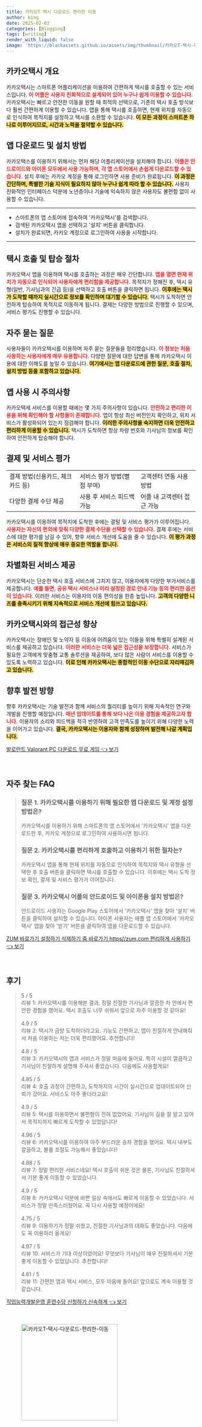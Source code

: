 ```yaml
---
title: 카카오T 택시 다운로드 편리한 이동
author: bing
date: 2025-02-03
categories: [Blogging]
tags: [writing]
render_with_liquid: false
image: 'https://blackassets.github.io/assets/img/thumbnail/카카오T-택시-다운로드-편리한-이동.webp'
---
```



<h2 id='카카오택시 개요'>카카오택시 개요</h2>

<p>카카오택시는 스마트폰 어플리케이션을 이용하여 간편하게 택시를 호출할 수 있는 서비스입니다. <b><span style="color: #ee2323;">이 어플은 사용자 친화적으로 설계되어 있어 누구나 쉽게 이용할 수 있습니다.</span></b> 카카오택시는 빠르고 안전한 이동을 원할 때 최적의 선택으로, 기존의 택시 호출 방식보다 훨씬 간편하게 이용할 수 있습니다. 앱을 통해 택시를 호출하면, 현재 위치를 자동으로 인식하여 목적지를 설정하고 택시를 소환할 수 있습니다. <b><span style="background-color: #ffe066;">이 모든 과정이 스마트폰 하나로 이루어지므로, 시간과 노력을 절약할 수 있습니다.</span></b></p>

<h2 id='앱 다운로드 및 설치 방법'>앱 다운로드 및 설치 방법</h2>

<p>카카오택스를 이용하기 위해서는 먼저 해당 어플리케이션을 설치해야 합니다. <b><span style="color: #ee2323;">어플은 안드로이드와 아이폰 모두에서 사용 가능하며, 각 앱 스토어에서 손쉽게 다운로드할 수 있습니다.</span></b> 설치 후에는 카카오 계정을 통해 로그인하면 사용 준비가 완료됩니다. <b><span style="background-color: #ffe066;">이 과정은 간단하며, 특별한 기술 지식이 필요하지 않아 누구나 쉽게 따라 할 수 있습니다.</span></b> 사용자 친화적인 인터페이스 덕분에 노년층이나 기술에 익숙하지 않은 사용자도 불편함 없이 사용할 수 있습니다.</p>

<hr />

<ul>
    <li>스마트폰의 앱 스토어에 접속하여 '카카오택시'를 검색합니다.</li>
    <li>검색된 카카오택시 앱을 선택하고 '설치' 버튼을 클릭합니다.</li>
    <li>설치가 완료되면, 카카오 계정으로 로그인하여 사용을 시작합니다.</li>
</ul>

<hr />

<h2 id='택시 호출 및 탑승 절차'>택시 호출 및 탑승 절차</h2>

<p>카카오택시 앱을 이용하여 택시를 호출하는 과정은 매우 간단합니다. <b><span style="color: #ee2323;">앱을 열면 현재 위치가 자동으로 인식되어 사용자에게 편리함을 제공합니다.</span></b> 목적지가 정해진 후, 택시 유형(일반, 기사님과의 긴급 등)을 선택하고 호출 버튼을 클릭하면 됩니다. <b><span style="background-color: #ffe066;">이후에는 택시가 도착할 때까지 실시간으로 정보를 확인하며 대기할 수 있습니다.</span></b> 택시가 도착하면 안전하게 탑승하여 목적지로 이동하게 됩니다. 결제는 다양한 방법으로 진행할 수 있으며, 서비스 평가도 진행할 수 있습니다.</p>

<h2 id='자주 묻는 질문'>자주 묻는 질문</h2>

<p>사용자들이 카카오택시를 이용하며 자주 묻는 질문들을 정리했습니다. <b><span style="color: #ee2323;">이 정보는 처음 사용하는 사용자에게 매우 유용합니다.</span></b> 다양한 질문에 대한 답변을 통해 카카오택시 이용에 대한 이해도를 높일 수 있습니다. <b><span style="background-color: #ffe066;">여기에서는 앱 다운로드에 관한 질문, 호출 절차, 설치 방법 등을 포함하고 있습니다.</span></b></p>

<h2 id='앱 사용 시 주의사항'>앱 사용 시 주의사항</h2>

<p>카카오택세 서비스를 이용할 때에는 몇 가지 주의사항이 있습니다. <b><span style="color: #ee2323;">안전하고 편리한 이용을 위해 확인해야 할 사항들이 존재합니다.</span></b> 앱이 항상 최신 버전인지 확인하고, 위치 서비스가 활성화되어 있는지 점검해야 합니다. <b><span style="background-color: #ffe066;">이러한 주의사항을 숙지하면 더욱 안전하고 편리하게 이용할 수 있습니다.</span></b> 택시가 도착하면 항상 차량 번호와 기사님의 정보를 확인하여 안전하게 탑승해야 합니다.</p>

<h2 id='결제 및 서비스 평가'>결제 및 서비스 평가</h2>

<table>
    <tr>
        <td>결제 방법(신용카드, 체크카드 등)</td>
        <td>서비스 평가 방법(별점 부여)</td>
        <td>고객센터 연동 사용 방법</td>
    </tr>
    <tr>
        <td>다양한 결제 수단 제공</td>
        <td>사용 후 서비스 피드백 가능</td>
        <td>어플 내 고객센터 접근 가능</td>
    </tr>
</table>

<p>카카오택시를 이용하여 목적지에 도착한 후에는 결털 및 서비스 평가가 이루어집니다. <b><span style="color: #ee2323;">사용자는 자신의 편의에 맞춰 다양한 결제 수단을 선택할 수 있습니다.</span></b> 결제 후에는 서비스에 대한 평가를 남길 수 있어, 향후 서비스 개선에 도움을 줄 수 있습니다. <b><span style="background-color: #ffe066;">이 평가 과정은 서비스의 질적 향상에 매우 중요한 역할을 합니다.</span></b></p>

<h2 id='차별화된 서비스 제공'>차별화된 서비스 제공</h2>

<p>카카오택시는 단순한 택시 호출 서비스에 그치지 않고, 이용자에게 다양한 부가서비스를 제공합니다. <b><span style="color: #ee2323;">예를 들면, 공유 택시 서비스나 미리 설정된 경로 안내 기능 등의 편리한 옵션이 있습니다.</span></b> 이러한 서비스는 이용자의 이동 편의성을 한층 높입니다. <b><span style="background-color: #ffe066;">고객의 다양한 니즈를 충족시키기 위해 지속적으로 서비스 개선에 힘쓰고 있습니다.</span></b></p>

<h2 id='카카오택시와의 접근성 향상'>카카오택시와의 접근성 향상</h2>

<p>카카오택시는 장애인 및 노약자 등 이동에 어려움이 있는 이들을 위해 특별히 설계된 서비스를 제공하고 있습니다. <b><span style="color: #ee2323;">이러한 서비스는 더욱 넓은 접근성을 보장합니다.</span></b> 서비스가 필요한 고객에게 맞춤형 교통 솔루션을 제공하여, 보다 많은 사람이 서비스를 이용할 수 있도록 노력하고 있습니다. <b><span style="background-color: #ffe066;">이로 인해 카카오택시는 종합적인 이동 수단으로 자리매김하고 있습니다.</span></b></p>

<h2 id='향후 발전 방향'>향후 발전 방향</h2>

<p>향후 카카오택시는 기술 발전과 함께 서비스의 퀄리티를 높이기 위해 지속적인 연구와 개발을 진행할 예정입니다. <b><span style="color: #ee2323;">매년 업데이트를 통해 보다 나은 이용 경험을 제공하고자 합니다.</span></b> 이용자의 소리와 피드백을 적극 반영하여 고객 만족도를 높이기 위해 다양한 노력을 이어가고 있습니다. <b><span style="background-color: #ffe066;">결국, 카카오택시는 이용자와 함께 성장하며 발전해 나갈 계획입니다.</span></b></p>


<p><a class="click-button" title="발로란트 Valorant PC 다운로드 무료 게임" href="https://blackassets.github.io/posts/%EB%B0%9C%EB%A1%9C%EB%9E%80%ED%8A%B8-Valorant-PC-%EB%8B%A4%EC%9A%B4%EB%A1%9C%EB%93%9C-%EB%AC%B4%EB%A3%8C-%EA%B2%8C%EC%9E%84/" rel="dofollow">발로란트 Valorant PC 다운로드 무료 게임 👈 보기</a></p><br>
<h2 id='자주_찾는_FAQ'>자주 찾는 FAQ</h2>
<div itemscope="" itemtype="https://schema.org/FAQPage"> 
<blockquote> 
<div itemscope="" itemprop="mainEntity" itemtype="https://schema.org/Question"> 
<h3 itemprop="name">질문 1. 카카오택시를 이용하기 위해 필요한 앱 다운로드 및 계정 설정 방법은?</h3> 
<div itemscope="" itemprop="acceptedAnswer" itemtype="https://schema.org/Answer"> 
<span itemprop="text"> 
<p>카카오택시를 이용하기 위해 스마트폰의 앱 스토어에서 '카카오택시' 앱을 다운로드한 후, 카카오 계정으로 로그인하여 사용하시면 됩니다.</p> 
</span> 
</div> 
</div> 

<div itemscope="" itemprop="mainEntity" itemtype="https://schema.org/Question"> 
<h3 itemprop="name">질문 2. 카카오택시를 편리하게 호출하고 이용하기 위한 절차는?</h3> 
<div itemscope="" itemprop="acceptedAnswer" itemtype="https://schema.org/Answer"> 
<span itemprop="text"> 
<p>카카오택시 앱을 통해 현재 위치를 자동으로 인식하여 목적지와 택시 유형을 선택한 후 호출 버튼을 클릭하면 택시를 호출할 수 있습니다. 이후에는 택시 도착 정보 확인, 결제 및 서비스 평가가 이어집니다.</p> 
</span> 
</div> 
</div> 

<div itemscope="" itemprop="mainEntity" itemtype="https://schema.org/Question"> 
<h3 itemprop="name">질문 3. 카카오택시 어플의 안드로이드 및 아이폰용 설치 방법은?</h3> 
<div itemscope="" itemprop="acceptedAnswer" itemtype="https://schema.org/Answer"> 
<span itemprop="text"> 
<p>안드로이드 사용자는 Google Play 스토어에서 '카카오택시' 앱을 찾아 '설치' 버튼을 클릭하여 설치할 수 있습니다. 아이폰 사용자는 애플 앱 스토어에서 '카카오택시' 앱을 찾아 '받기' 버튼을 클릭하여 앱을 다운로드할 수 있습니다.</p> 
</span> 
</div> 
</div> 
</blockquote> 
</div>
<p><a class="click-button" title="ZUM 바로가기 설정하기 삭제하기 줌 바로가기 https//zum.com 편리하게 사용하기" href="https://blackassets.github.io/posts/ZUM-%EB%B0%94%EB%A1%9C%EA%B0%80%EA%B8%B0-%EC%84%A4%EC%A0%95%ED%95%98%EA%B8%B0-%EC%82%AD%EC%A0%9C%ED%95%98%EA%B8%B0-%EC%A4%8C-%EB%B0%94%EB%A1%9C%EA%B0%80%EA%B8%B0-httpszum.com-%ED%8E%B8%EB%A6%AC%ED%95%98%EA%B2%8C-%EC%82%AC%EC%9A%A9%ED%95%98%EA%B8%B0/" rel="dofollow">ZUM 바로가기 설정하기 삭제하기 줌 바로가기 https//zum.com 편리하게 사용하기 👈 보기</a></p><br>
<h2 id='후기'>후기</h2>
<div itemscope itemtype="https://schema.org/Product">
  <blockquote>
  <div itemprop="review" itemscope itemtype="https://schema.org/Review">
      <div itemprop="reviewRating" itemscope itemtype="https://schema.org/Rating"> <span itemprop="ratingValue">5</span> / <span itemprop="bestRating">5</span> </div>
      <span itemprop="reviewBody">리뷰 1: 카카오택시를 이용해본 결과, 정말 친절한 기사님과 깔끔한 차 안에서 편안한 경험을 했어요. 택시 호출도 너무 쉬워서 앞으로 자주 이용할 것 같아요!</span>
  </div>
  <br>
  <div itemprop="review" itemscope itemtype="https://schema.org/Review">
      <div itemprop="reviewRating" itemscope itemtype="https://schema.org/Rating"> <span itemprop="ratingValue">4.9</span> / <span itemprop="bestRating">5</span> </div>
      <span itemprop="reviewBody">리뷰 2: 택시가 금방 도착하더라고요. 기능도 간편하고, 앱이 친절하게 안내해줘서 처음 이용하는 저는 더욱 편리했어요. 추천합니다!</span>
  </div>
  <br>
  <div itemprop="review" itemscope itemtype="https://schema.org/Review">
      <div itemprop="reviewRating" itemscope itemtype="https://schema.org/Rating"> <span itemprop="ratingValue">4.8</span> / <span itemprop="bestRating">5</span> </div>
      <span itemprop="reviewBody">리뷰 3: 카카오택시의 앱과 서비스가 정말 마음에 들어요. 특히 시설이 깔끔하고 기사님이 친절하게 설명해 주셔서 좋았습니다. 다음에도 사용할게요!</span>
  </div>
  <br>
  <div itemprop="review" itemscope itemtype="https://schema.org/Review">
      <div itemprop="reviewRating" itemscope itemtype="https://schema.org/Rating"> <span itemprop="ratingValue">4.85</span> / <span itemprop="bestRating">5</span> </div>
      <span itemprop="reviewBody">리뷰 4: 호출 과정이 간편하고, 도착까지의 시간이 실시간으로 업데이트되어 신뢰가 갔어요. 서비스도 아주 좋더라고요!</span>
  </div>
  <br>
  <div itemprop="review" itemscope itemtype="https://schema.org/Review">
      <div itemprop="reviewRating" itemscope itemtype="https://schema.org/Rating"> <span itemprop="ratingValue">4.9</span> / <span itemprop="bestRating">5</span> </div>
      <span itemprop="reviewBody">리뷰 5: 택시를 이용하면서 불편함이 전혀 없었어요. 기사님이 길을 잘 알고 있어서 목적지까지 빠르게 도착할 수 있었답니다!</span>
  </div>
  <br>
  <div itemprop="review" itemscope itemtype="https://schema.org/Review">
      <div itemprop="reviewRating" itemscope itemtype="https://schema.org/Rating"> <span itemprop="ratingValue">4.96</span> / <span itemprop="bestRating">5</span> </div>
      <span itemprop="reviewBody">리뷰 6: 카카오택시를 이용하여 아주 부드러운 승차 경험을 했어요. 택시 내부도 깔끔하고, 볼륨 조절도 가능해서 좋았습니다!</span>
  </div>
  <br>
  <div itemprop="review" itemscope itemtype="https://schema.org/Review">
      <div itemprop="reviewRating" itemscope itemtype="https://schema.org/Rating"> <span itemprop="ratingValue">4.88</span> / <span itemprop="bestRating">5</span> </div>
      <span itemprop="reviewBody">리뷰 7: 정말 편리한 서비스네요! 택시 호출이 쉬운 것은 물론, 기사님도 친절하셔서 기분 좋게 이동할 수 있었습니다.</span>
  </div>
  <br>
  <div itemprop="review" itemscope itemtype="https://schema.org/Review">
      <div itemprop="reviewRating" itemscope itemtype="https://schema.org/Rating"> <span itemprop="ratingValue">4.9</span> / <span itemprop="bestRating">5</span> </div>
      <span itemprop="reviewBody">리뷰 8: 카카오택시 덕분에 바쁜 일상 속에서도 빠르게 이동할 수 있었습니다. 서비스가 정말 만족스러웠어요. 꼭 다시 사용할 예정이에요!</span>
  </div>
  <br>
  <div itemprop="review" itemscope itemtype="https://schema.org/Review">
      <div itemprop="reviewRating" itemscope itemtype="https://schema.org/Rating"> <span itemprop="ratingValue">4.75</span> / <span itemprop="bestRating">5</span> </div>
      <span itemprop="reviewBody">리뷰 9: 이용하기가 정말 쉬웠고, 친절한 기사님과의 대화도 좋았습니다. 다음에도 꼭 이용하러 올게요!</span>
  </div>
  <br>
  <div itemprop="review" itemscope itemtype="https://schema.org/Review">
      <div itemprop="reviewRating" itemscope itemtype="https://schema.org/Rating"> <span itemprop="ratingValue">4.97</span> / <span itemprop="bestRating">5</span> </div>
      <span itemprop="reviewBody">리뷰 10: 서비스가 기대 이상이었어요! 무엇보다 기사님이 매우 친절하셔서 기분 좋게 이동할 수 있었답니다. 추천합니다!</span>
  </div>
  <br>
  <div itemprop="review" itemscope itemtype="https://schema.org/Review">
      <div itemprop="reviewRating" itemscope itemtype="https://schema.org/Rating"> <span itemprop="ratingValue">4.81</span> / <span itemprop="bestRating">5</span> </div>
      <span itemprop="reviewBody">리뷰 11: 간편한 앱과 택시 서비스, 모두 마음에 들어요! 앞으로도 계속 이용할 것 같습니다.</span>
  </div>
  </blockquote>
</div>
<p><a class="click-button" title="직업능력개발운영 훈련수당 신청하기 신속하게" href="https://blackassets.github.io/posts/%EC%A7%81%EC%97%85%EB%8A%A5%EB%A0%A5%EA%B0%9C%EB%B0%9C%EC%9A%B4%EC%98%81-%ED%9B%88%EB%A0%A8%EC%88%98%EB%8B%B9-%EC%8B%A0%EC%B2%AD%ED%95%98%EA%B8%B0-%EC%8B%A0%EC%86%8D%ED%95%98%EA%B2%8C/" rel="dofollow">직업능력개발운영 훈련수당 신청하기 신속하게 👈 보기</a></p><br>
<figure class="image"><img src="https://blackassets.github.io/assets/img/thumbnail/카카오T-택시-다운로드-편리한-이동.webp" alt="카카오T-택시-다운로드-편리한-이동" width="256" height="256"></figure>